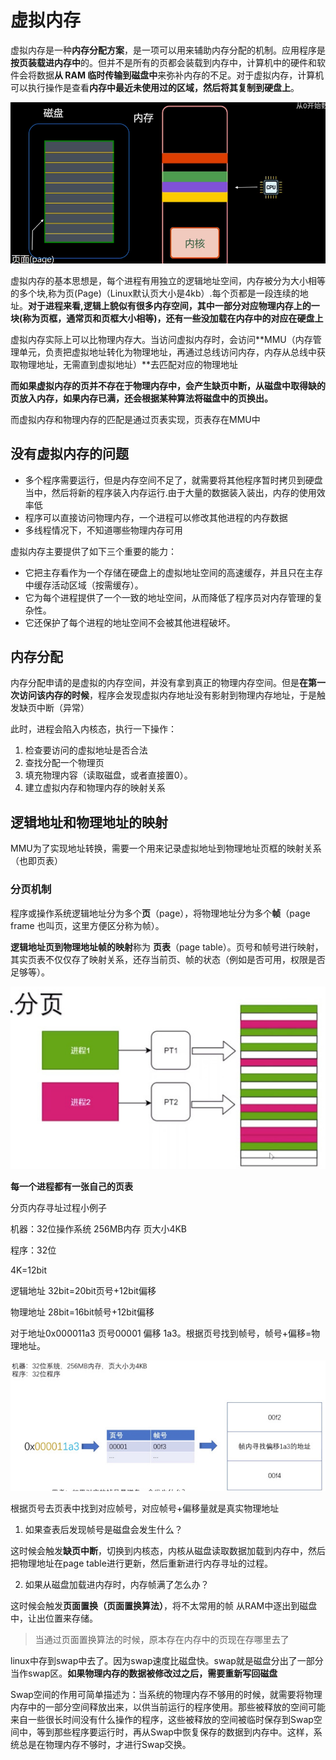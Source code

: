 # 虚拟内存

虚拟内存是一种**内存分配方案**，是一项可以用来辅助内存分配的机制。应用程序是**按页装载进内存中**的。但并不是所有的页都会装载到内存中，计算机中的硬件和软件会将数据**从 RAM 临时传输到磁盘中**来弥补内存的不足。对于虚拟内存，计算机可以执行操作是查看**内存中最近未使用过的区域，然后将其复制到硬盘上**。

![image-20210608151556689](images/image-20210608151556689.png)

虚拟内存的基本思想是，每个进程有用独立的逻辑地址空间，内存被分为大小相等的多个块,称为页(Page)（Linux默认页大小是4kb）.每个页都是一段连续的地址。**对于进程来看,逻辑上貌似有很多内存空间，其中一部分对应物理内存上的一块(称为页框，通常页和页框大小相等)，还有一些没加载在内存中的对应在硬盘上**

虚拟内存实际上可以比物理内存大。当访问虚拟内存时，会访问**MMU（内存管理单元，负责把虚拟地址转化为物理地址，再通过总线访问内存，内存从总线中获取物理地址，无需直到虚拟地址）**去匹配对应的物理地址

**而如果虚拟内存的页并不存在于物理内存中，会产生缺页中断，从磁盘中取得缺的页放入内存，如果内存已满，还会根据某种算法将磁盘中的页换出。**

而虚拟内存和物理内存的匹配是通过页表实现，页表存在MMU中





## 没有虚拟内存的问题

- 多个程序需要运行，但是内存空间不足了，就需要将其他程序暂时拷贝到硬盘当中，然后将新的程序装入内存运行.由于大量的数据装入装出，内存的使用效率低
- 程序可以直接访问物理内存，一个进程可以修改其他进程的内存数据
- 多线程情况下，不知道哪些物理内存可用

虚拟内存主要提供了如下三个重要的能力：

- 它把主存看作为一个存储在硬盘上的虚拟地址空间的高速缓存，并且只在主存中缓存活动区域（按需缓存）。
- 它为每个进程提供了一个一致的地址空间，从而降低了程序员对内存管理的复杂性。
- 它还保护了每个进程的地址空间不会被其他进程破坏。





## 内存分配

内存分配申请的是虚拟的内存空间，并没有拿到真正的物理内存空间。但是**在第一次访问该内存的时候**，程序会发现虚拟内存地址没有影射到物理内存地址，于是触发缺页中断（异常）

此时，进程会陷入内核态，执行一下操作：

1. 检查要访问的虚拟地址是否合法
2. 查找分配一个物理页
3. 填充物理内容（读取磁盘，或者直接置0）。
4. 建立虚拟内存和物理内存的映射关系





## 逻辑地址和物理地址的映射

MMU为了实现地址转换，需要一个用来记录虚拟地址到物理地址页框的映射关系（也即页表）

### 分页机制

程序或操作系统逻辑地址分为多个**页**（page），将物理地址分为多个**帧**（page frame 也叫页，这里方便区分称为帧）。

**逻辑地址页到物理地址帧的映射**称为 **页表**（page table）。页号和帧号进行映射，其实页表不仅仅存了映射关系，还存当前页、帧的状态（例如是否可用，权限是否足够等）。

![image-20210131231106127](images/68747470733a2f2f67697465652e636f6d2f73757065722d6a696d77616e672f696d672f7261772f6d61737465722f696d672f32303231303133313233313130362e706e67)



**每一个进程都有一张自己的页表**

分页内存寻址过程小例子

机器：32位操作系统 256MB内存 页大小4KB

程序：32位

4K=12bit

逻辑地址 32bit=20bit页号+12bit偏移

物理地址 28bit=16bit帧号+12bit偏移

对于地址0x000011a3 页号00001 偏移 1a3。根据页号找到帧号，帧号+偏移=物理地址。



![image-20210131231835787](images/68747470733a2f2f67697465652e636f6d2f73757065722d6a696d77616e672f696d672f7261772f6d61737465722f696d672f32303231303133313233313833352e706e67)



根据页号去页表中找到对应帧号，对应帧号+偏移量就是真实物理地址

1. 如果查表后发现帧号是磁盘会发生什么？

这时候会触发**缺页中断**，切换到内核态，内核从磁盘读取数据加载到内存中，然后把物理地址在page table进行更新，然后重新进行内存寻址的过程。

2. 如果从磁盘加载进内存时，内存帧满了怎么办？

这时候会触发**页面置换（页面置换算法）**，将不太常用的帧 从RAM中逐出到磁盘中，让出位置来存储。

> 当通过页面置换算法的时候，原本存在内存中的页现在存哪里去了

linux中存到swap中去了。因为swap速度比磁盘快。swap就是磁盘分出了一部分当作swap区。**如果物理内存的数据被修改过之后，需要重新写回磁盘**

Swap空间的作用可简单描述为：当系统的物理内存不够用的时候，就需要将物理内存中的一部分空间释放出来，以供当前运行的程序使用。那些被释放的空间可能来自一些很长时间没有什么操作的程序，这些被释放的空间被临时保存到Swap空间中，等到那些程序要运行时，再从Swap中恢复保存的数据到内存中。这样，系统总是在物理内存不够时，才进行Swap交换。





